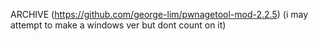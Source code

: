 ARCHIVE (https://github.com/george-lim/pwnagetool-mod-2.2.5)
(i may attempt to make a windows ver but dont count on it)
